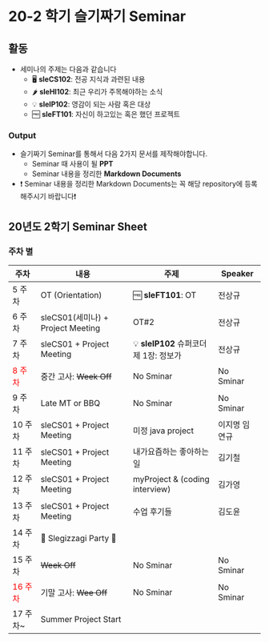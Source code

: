# 20-2 학기 슬기짜기 Seminar

## 활동

* 세미나의 주제는 다음과 같습니다
  * :desktop_computer: **sleCS102**: 전공 지식과 과련된 내용
  * :hot_pepper: **sleHI102**: 최근 우리가 주목해야하는 소식
  * :bulb: **sleIP102**: 영감이 되는 사람 혹은 대상
  * :free: **sleFT101**: 자신이 하고있는 혹은 했던 프로젝트

### Output

* 슬기짜기 Seminar를 통해서 다음 2가지 문서를 제작해야합니다.
  * Seminar 때 사용이 될 **PPT**
  * Seminar 내용을 정리한 **Markdown Documents**
* :heavy_exclamation_mark: Seminar 내용을 정리한 Markdown Documents는 꼭 해당 repository에 등록해주시기 바랍니다:heavy_exclamation_mark:

## 20년도 2학기 Seminar Sheet

### 주차 별

| 주차                               | 내용                              | 주제                    | Speaker   |
| ---------------------------------- | --------------------------------- | ----------------------- | --------- |
| 5 주차                             | OT (Orientation)                  | :free: **sleFT101**: OT | 전상규    |
| 6 주차                             | sleCS01(세미나) + Project Meeting |   OT#2|    전상규 |
| 7 주차                             | sleCS01 + Project Meeting         |   :bulb: **sleIP102** 슈퍼코더 제 1장: 정보가  |    전상규       |
| <font color = "red">8 주차</font>  | 중간 고사: ~~Week Off~~           | No Sminar               | No Sminar |
| 9 주차                             | Late MT or BBQ                    | No Sminar               | No Sminar |
| 10 주차                            | sleCS01 + Project Meeting         |      미정    java project   |  이지명   임연규 |
| 11 주차                            | sleCS01 + Project Meeting         |    내가요즘하는 좋아하는 일 |    김기철       |
| 12 주차                            | sleCS01 + Project Meeting         | myProject & (coding interview) |   김가영    |
| 13 주 차                           | sleCS01 + Project Meeting         | 수업 후기들    |    김도윤       |
| 14 주차                            | :tada: ​Slegizzagi Party :pizza: ​​  |                         |           |
| 15 주차                            | ~~Week Off~~                      | No Sminar               | No Sminar |
| <font color = "red">16 주차</font> | 기말 고사: ~~Wee Off~~            | No Sminar               | No Sminar |
| 17 주차~                           | Summer Project Start              |                         |           |
